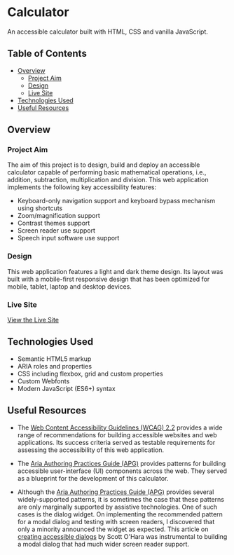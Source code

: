# Calculator

An accessible calculator built with HTML, CSS and vanilla JavaScript.

## Table of Contents

- [Overview](#overview)
  - [Project Aim](#project-aim)
  - [Design](#design)
  - [Live Site](#live-site)
- [Technologies Used](#technologies-used)
- [Useful Resources](#useful-resources)

## Overview

### Project Aim

The aim of this project is to design, build and deploy an accessible calculator capable of performing basic mathematical operations, i.e., addition, subtraction, multiplication and division. This web application implements the following key accessibility features:
- Keyboard-only navigation support and keyboard bypass mechanism using shortcuts
- Zoom/magnification support
- Contrast themes support
- Screen reader use support
- Speech input software use support

### Design

This web application features a light and dark theme design. Its layout was built with a mobile-first responsive design that has been optimized for mobile, tablet, laptop and desktop devices.

### Live Site

[View the Live Site](https://accessible-calculator.netlify.app/)

## Technologies Used

- Semantic HTML5 markup
- ARIA roles and properties
- CSS including flexbox, grid and custom properties
- Custom Webfonts
- Modern JavaScript (ES6+) syntax

## Useful Resources

- The [Web Content Accessibility Guidelines (WCAG) 2.2](https://www.w3.org/TR/WCAG22/) provides a wide range of recommendations for building accessible websites and web applications. Its success criteria served as testable requirements for assessing the accessibility of this web application.

- The [Aria Authoring Practices Guide (APG)](https://www.w3.org/WAI/ARIA/apg/patterns/) provides patterns for building accessible user-interface (UI) components across the web. They served as a blueprint for the development of this calculator.

- Although the [Aria Authoring Practices Guide (APG)](https://www.w3.org/WAI/ARIA/apg/patterns/) provides several widely-supported patterns, it is sometimes the case that these patterns are only marginally supported by assistive technologies. One of such cases is the dialog widget. On implementing the recommended pattern for a modal dialog and testing with screen readers, I discovered that only a minority announced the widget as expected. This article on [creating accessible dialogs](https://www.scottohara.me/blog/2019/03/05/open-dialog.html) by Scott O'Hara was instrumental to building a modal dialog that had much wider screen reader support.
